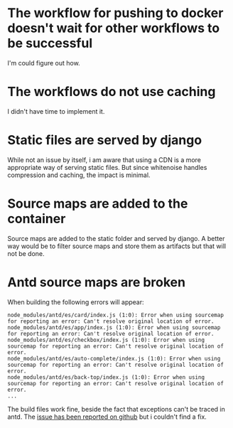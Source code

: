 # The workflow for pushing to docker doesn't wait for other workflows to be successful
I'm could figure out how.
# The workflows do not use caching
I didn't have time to implement it.
# Static files are served by django
While not an issue by itself, i am aware that using a CDN is a more appropriate way of serving static files.
But since whitenoise handles compression and caching, the impact is minimal.
# Source maps are added to the container
Source maps are added to the static folder and served by django.
A better way would be to filter source maps and store them as artifacts but that will not be done.
# Antd source maps are broken
When building the following errors will appear:
```
node_modules/antd/es/card/index.js (1:0): Error when using sourcemap for reporting an error: Can't resolve original location of error.
node_modules/antd/es/app/index.js (1:0): Error when using sourcemap for reporting an error: Can't resolve original location of error.
node_modules/antd/es/checkbox/index.js (1:0): Error when using sourcemap for reporting an error: Can't resolve original location of error.
node_modules/antd/es/auto-complete/index.js (1:0): Error when using sourcemap for reporting an error: Can't resolve original location of error.
node_modules/antd/es/back-top/index.js (1:0): Error when using sourcemap for reporting an error: Can't resolve original location of error.
...
```
The build files work fine, beside the fact that exceptions can't be traced in antd.
The [issue has been reported on github](https://github.com/ant-design/ant-design/issues/46273) but i couldn't find a fix.
